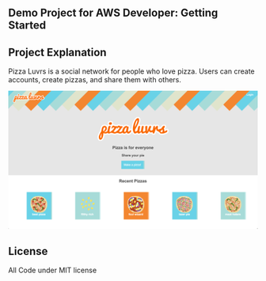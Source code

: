 ## Demo Project for AWS Developer: Getting Started


## Project Explanation

Pizza Luvrs is a social network for people who love pizza. Users can create accounts, create pizzas, and share them with others.

![Pizza Luvrs](assets/pizza_shot.png)

## License


All Code under MIT license

